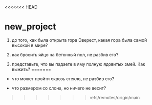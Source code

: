<<<<<<< HEAD
# new_project
1) до того, как была открыта гора Эверест, какая гора была самой высокой в мире?

2) как бросить яйцо на бетонный пол, не разбив его?

3) представьте, что вы падаете в яму полную ядовитых змей. Как выжить?
=======
- что может пройти сквозь стекло, не разбив его?

- что размером со слона, но ничего не весит?
>>>>>>> refs/remotes/origin/main
